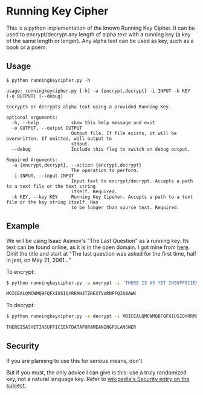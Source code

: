 # Running Key Cipher
This is a python implementation of the known Running Key Cipher. It can be used to encrypt/decrypt any length of alpha text with a running key (a key of the same length or longer). Any alpha text can be used as key, such as a book or a poem.

## Usage
```
$ python runningkeycipher.py -h

usage: runningkeycipher.py [-h] -a {encrypt,decrypt} -i INPUT -k KEY [-o OUTPUT] [--debug]

Encrypts or decrypts alpha text using a provided Running Key.

optional arguments:
  -h, --help            show this help message and exit
  -o OUTPUT, --output OUTPUT
                        Output file. If file exists, it will be overwritten. If omitted, will output to
                        stdout.
  --debug               Include this flag to switch on debug output.

Required Arguments:
  -a {encrypt,decrypt}, --action {encrypt,decrypt}
                        The operation to perform.
  -i INPUT, --input INPUT
                        Input text to encrypt/decrypt. Accepts a path to a text file or the text string
                        itself. Required.
  -k KEY, --key KEY     Running Key Cipeher. Accepts a path to a text file or the key string itself. Has
                        to be longer than source text. Required.
```
## Example
We will be using Isaac Asimov's "The Last Question" as a running key. Its text can be found online, as it is in the open domain. I got mine from [here](https://www.multivax.com/last_question.html "here"). Omit the title and start at "The last question was asked for the first time, half in jest, on May 21, 2061..."

To encrypt:
```bash
$ python runningkeycipher.py -a encrypt -i 'THERE IS AS YET INSUFFICIENT DATA FOR A MEANINGFUL ANSWER' -k ./thelastquestion.txt 

MOICEALQMCWMQBFQFXIUSIQYRRMHJTZREXTVURNFFQIABAWK
```

To decrypt:
```bash
$ python runningkeycipher.py -a decrypt -i MOICEALQMCWMQBFQFXIUSIQYRRMHJTZREXTVURNFFQIABAWK -k ./thelastquestion.txt 

THEREISASYETINSUFFICIENTDATAFORAMEANINGFULANSWER
```

## Security
If you are planning to use this for serious means, don't.

But if you must, the only advice I can give is this: use a truly randomized key, not a natural language key.
Refer to [wikipedia's Security entry on the subject.](https://en.wikipedia.org/wiki/Running_key_cipher#Security "wikipedia's Security entry on the subject.")
